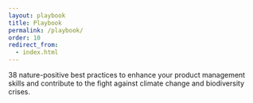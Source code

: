 ```yaml
---
layout: playbook
title: Playbook
permalink: /playbook/
order: 10
redirect_from:
  - index.html
---
```


38 nature-positive best practices to enhance your product management skills and contribute to the fight against climate change and biodiversity crises.
